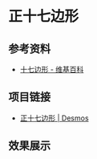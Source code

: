 # 正十七边形

## 参考资料

- [十七边形 - 维基百科](https://zh.wikipedia.org/zh-cn/十七边形)

## 项目链接

- [正十七边形 | Desmos](https://www.desmos.com/geometry/07b535ea2b)

## 效果展示

<IframeWindow url="https://www.desmos.com/geometry/07b535ea2b" />

